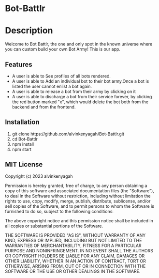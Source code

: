 # Bot-Battlr

# Description

Welcome to Bot Battlr, the one and only spot in the known universe where you can custom build your own Bot Army! This is our app.

## Features

<ul>

<li>A user is able to See profiles of all bots rendered.</li>
<li>A user is able to Add an individual bot to their bot army.Once a bot is listed the user cannot enlist a bot again. </li>
<li>A user is able to release a bot from their army by clicking on it</li>
<li>A user is able to discharge a bot from their service forever, by clicking the red button marked "x", which would delete the bot both from the backend and from the frontend.</li>

</ul>

## Installation 

<ol>
<li>git clone https://github.com/alvinkenyagah/Bot-Battlr.git</li>
<li>cd Bot-Battlr</li>
<li>npm install</li>
<li>npm start</li>

</ol>

## MIT License

Copyright (c) 2023 alvinkenyagah

Permission is hereby granted, free of charge, to any person obtaining a copy
of this software and associated documentation files (the "Software"), to deal
in the Software without restriction, including without limitation the rights
to use, copy, modify, merge, publish, distribute, sublicense, and/or sell
copies of the Software, and to permit persons to whom the Software is
furnished to do so, subject to the following conditions:

The above copyright notice and this permission notice shall be included in all
copies or substantial portions of the Software.

THE SOFTWARE IS PROVIDED "AS IS", WITHOUT WARRANTY OF ANY KIND, EXPRESS OR
IMPLIED, INCLUDING BUT NOT LIMITED TO THE WARRANTIES OF MERCHANTABILITY,
FITNESS FOR A PARTICULAR PURPOSE AND NONINFRINGEMENT. IN NO EVENT SHALL THE
AUTHORS OR COPYRIGHT HOLDERS BE LIABLE FOR ANY CLAIM, DAMAGES OR OTHER
LIABILITY, WHETHER IN AN ACTION OF CONTRACT, TORT OR OTHERWISE, ARISING FROM,
OUT OF OR IN CONNECTION WITH THE SOFTWARE OR THE USE OR OTHER DEALINGS IN THE
SOFTWARE.
